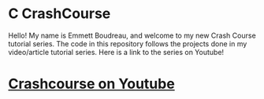 # C CrashCourse
Hello! My name is Emmett Boudreau, and welcome to my new Crash Course tutorial series. The code in this repository follows the projects done in my video/article tutorial series. Here is a link to the series on Youtube!
# [Crashcourse on Youtube](https://youtube.com/playlist?list=PLCXbkShHt01vVN9zDxHgnf3vRK5a9xjy4)

